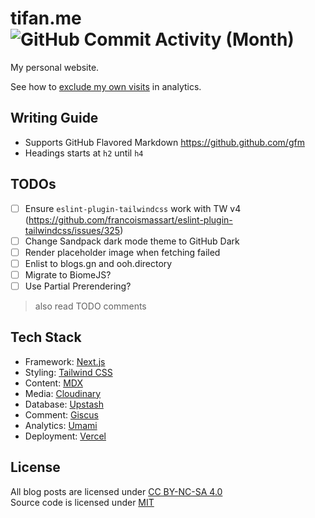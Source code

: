 # tifan.me &nbsp; <picture><img alt="GitHub Commit Activity (Month)" src="https://img.shields.io/github/commit-activity/m/tifandotme/website" /></picture>

My personal website.

See how to [exclude my own visits](https://umami.is/docs/exclude-my-own-visits) in analytics.

## Writing Guide

- Supports GitHub Flavored Markdown <https://github.github.com/gfm>
- Headings starts at `h2` until `h4`

## TODOs

- [ ] Ensure `eslint-plugin-tailwindcss` work with TW v4 (<https://github.com/francoismassart/eslint-plugin-tailwindcss/issues/325>)
- [ ] Change Sandpack dark mode theme to GitHub Dark
- [ ] Render placeholder image when fetching failed
- [ ] Enlist to blogs.gn and ooh.directory
- [ ] Migrate to BiomeJS?
- [ ] Use Partial Prerendering?

> also read TODO comments

## Tech Stack

- Framework: [Next.js](https://nextjs.org/)
- Styling: [Tailwind CSS](https://tailwindcss.com/)
- Content: [MDX](https://mdxjs.com/)
- Media: [Cloudinary](https://cloudinary.com/)
- Database: [Upstash](https://upstash.com/)
- Comment: [Giscus](https://giscus.app/)
- Analytics: [Umami](https://umami.is/)
- Deployment: [Vercel](https://vercel.com/)

## License

All blog posts are licensed under [CC BY-NC-SA 4.0](https://creativecommons.org/licenses/by-nc-sa/4.0/)<br>
Source code is licensed under [MIT](https://github.com/tifandotme/website/blob/master/LICENSE)
